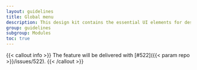 ```yaml
---
layout: guidelines
title: Global menu
description: This design kit contains the essential UI elements for designing, prototyping and building Orange products and services on the web.
group: guidelines
subgroup: Modules
toc: true
---
```


{{< callout info >}}
The feature will be delivered with [#522]({{< param repo >}}/issues/522).
{{< /callout >}}
